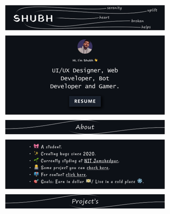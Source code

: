 <p align="center" oncontextmenu="return false;">
 <img  width="800px" src="temp/shubh1.svg"/>
 </p>


<p align="center">
 <a href="https://drive.google.com/file/d/1fQe7Jhzs8drDowa36jyiBf68kT-68mIr/view?usp=sharing" target="_blank">
   <img width="600px"src="temp/Group10.svg"/>
  </a>
</p> 

<p align="center" oncontextmenu="return false;">
   <img  width="700px" src="temp/About1.svg"/>
</p> 

<p align="center" oncontextmenu="return false;">
   <img  width="600px" src="temp/Group11.svg"/>
</p> 

<p align="center" oncontextmenu="return false;">
   <img  width="700px" src="temp/Projects.svg"/>
</p> 
 

